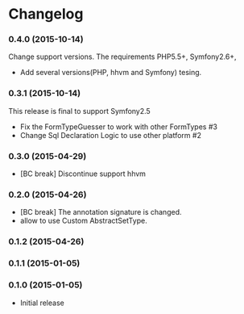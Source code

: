 Changelog
=========

### 0.4.0 (2015-10-14)

Change support versions.
The requirements PHP5.5+, Symfony2.6+,

* Add several versions(PHP, hhvm and Symfony) tesing.

### 0.3.1 (2015-10-14)

This release is final to support Symfony2.5

* Fix the FormTypeGuesser to work with other FormTypes #3
* Change Sql Declaration Logic to use other platform #2

### 0.3.0 (2015-04-29)

* [BC break] Discontinue support hhvm


### 0.2.0 (2015-04-26)

* [BC break] The annotation signature is changed.
* allow to use Custom AbstractSetType.

### 0.1.2  (2015-04-26)

### 0.1.1  (2015-01-05)

### 0.1.0  (2015-01-05)

* Initial release
 
